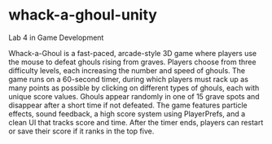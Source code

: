 # whack-a-ghoul-unity

Lab 4 in Game Development

Whack-a-Ghoul is a fast-paced, arcade-style 3D game where players use the mouse to defeat ghouls rising from graves. Players choose from three difficulty levels, each increasing the number and speed of ghouls. The game runs on a 60-second timer, during which players must rack up as many points as possible by clicking on different types of ghouls, each with unique score values. Ghouls appear randomly in one of 15 grave spots and disappear after a short time if not defeated. The game features particle effects, sound feedback, a high score system using PlayerPrefs, and a clean UI that tracks score and time. After the timer ends, players can restart or save their score if it ranks in the top five.
